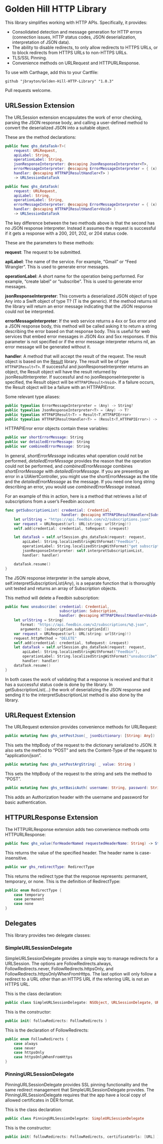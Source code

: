 # Golden Hill HTTP Library

This library simplifies working with HTTP APIs. Specifically, it provides:

* Consolidated detection and message generation for HTTP errors (connection issues, HTTP status codes, JSON deserialization, interpretation of JSON data).
* The ability to disable redirects, to only allow redirects to HTTPS URLs, or to block redirects from HTTPS URLs to non-HTTPS URLs.
* TLS/SSL Pinning.
* Convenience methods on URLRequest and HTTPURLResponse.

To use with Carthage, add this to your Cartfile:

    github "jbrayton/Golden-Hill-HTTP-Library" "1.0.3"

Pull requests welcome.

## URLSession Extension

The URLSession extension encapsulates the work of error checking, parsing the JSON response body, and calling a user-defined method to convert the deserialized JSON into a suitable object.

These are the method declarations:

```swift
public func ghs_dataTask<T>( 
    request: URLRequest, 
    apiLabel: String, 
    operationLabel: String, 
    jsonResponseInterpreter: @escaping JsonResponseInterpreter<T>, 
    errorMessageInterpreter: @escaping ErrorMessageInterpreter = { (x) in return nil }, 
    handler: @escaping HTTPAPIResultHandler<T> )
    -> URLSessionDataTask

public func ghs_dataTask( 
    request: URLRequest, 
    apiLabel: String, 
    operationLabel: String, 
    errorMessageInterpreter: @escaping ErrorMessageInterpreter = { (x) in return nil }, 
    handler: @escaping HTTPAPIResultHandler<Void> )
    -> URLSessionDataTask
```
    
The key difference between the two methods above is that the second has no JSON response interpreter. Instead it assumes the request is successful if it gets a response with a 200, 201, 202, or 204 status code.

These are the parameters to these methods:

**request**: The request to be submitted.

**apiLabel**: The name of the service. For example, “Gmail” or “Feed Wrangler”. This is used to generate error messages.

**operationLabel**: A short name for the operation being performed. For example, “create label” or “subscribe”. This is used to generate error messages.

**jsonResponseInterpreter**: This converts a deserialized JSON object of type Any into a Swift object of type T? (T is the generic). If the method returns nil the library will return an error message indicating that the JSON response could not be interpreted.

**errorMessageInterpreter**: If the web service returns a 4xx or 5xx error and a JSON response body, this method will be called asking it to return a string describing the error based on that response body. This is useful for web services that embed error messages in JSON 4xx and 5xx responses. If this parameter is not specified or if the error message interpreter returns nil, an error message will be generated without it.

**handler**: A method that will accept the result of the request. The result object is based on the [Result](https://github.com/antitypical/Result) library. The result will be of type `HTTPAPIResult<T>`. If successful and jsonResponseInterpreter returns an object, the Result object will have the result returned by jsonResultInterpreter. If successful and no jsonResponseInterpreter is specified, the Result object will be `HTTPAPIResult<Void>`. If a failure occurs, the Result object will be a failure with an HTTPAPIError.

Some relevant type aliases:

```swift
public typealias ErrorMessageInterpreter = (Any) -> String?
public typealias JsonResponseInterpreter<T> = (Any) -> T?
public typealias HTTPAPIResult<T> = Result<T,HTTPAPIError>
public typealias HTTPAPIResultHandler<T> = (Result<T,HTTPAPIError>) -> Void
```

HTTPAPIError error objects contain these variables:

```swift
public var shortErrorMessage: String
public var detailedErrorMessage: String
public var combinedErrorMessage: String
```

In general, *shortErrorMessage* indicates what operation could not be performed, *detailedErrorMessage* provides the reason that the operation could not be performed, and *combinedErrorMessage* combines *shortErrorMessage* with *detailedErrorMessage*. If you are presenting an error in a UIAlertController, you might use the shortErrorMessage as the title and the *detailedErrorMessage* as the message. If you need one long string describing an error, you would use *combinedErrorMessage* instead.

For an example of this in action, here is a method that retrieves a list of subscriptions from a user’s Feedbin account:

```swift
func getSubscriptionList( credential: Credential, 
						  handler: @escaping HTTPAPIResultHandler<[Subscription]> ) {
	let urlString = "https://api.feedbin.com/v2/subscriptions.json"
	var request = URLRequest(url: URL(string: urlString)!)
	self.add(credential: credential, toRequest: &request)

	let dataTask = self.urlSession.ghs_dataTask(request: request, 
		apiLabel: String.localizedStringWithFormat("Feedbin"), 
		operationLabel: String.localizedStringWithFormat("get subscription list"), 
		jsonResponseInterpreter: self.interpretSubscriptionList, 
		handler: handler)

	dataTask.resume()
}
```

The JSON response interpreter in the sample above, self.interpretSubscriptionList(Any), is a separate function that is thoroughly unit tested and returns an array of Subscription objects. 

This method will delete a Feedbin subscription:

```swift
public func unsubscribe( credential: Credential, 
						 subscription: Subscription, 
						 handler: @escaping HTTPAPIResultHandler<Void> ) {
	let urlString = String(
	   format: "https://api.feedbin.com/v2/subscriptions/%@.json", 
	   arguments: [subscription.subscriptionId])
	var request = URLRequest(url: URL(string: urlString)!)
	request.httpMethod = "DELETE"
	self.add(credential: credential, toRequest: &request)
	let dataTask = self.urlSession.ghs_dataTask(request: request, 
		apiLabel: String.localizedStringWithFormat("Feedbin"), 
		operationLabel: String.localizedStringWithFormat("unsubscribe"), 
		handler: handler)
	dataTask.resume()
}
```

In both cases the work of validating that a response is received and that it has a successful status code is done by the library. In getSubscriptionList(...) the work of deserializing the JSON response and sending it to the interpretSubscriptionList method is also done by the library.

## URLRequest Extension

The URLRequest extension provides convenience methods for URLRequest:

```swift
public mutating func ghs_setPostJson(_ jsonDictionary: [String: Any])
```

This sets the httpBody of the request to the dictionary serialized to JSON. It also sets the method to “POST” and sets the Content-Type of the request to “application/json”.

```swift
public mutating func ghs_setPostArgString( _ value: String )
```

This sets the httpBody of the request to the string and sets the method to “POST”.

```swift
public mutating func ghs_setBasicAuth( username: String, password: String )
```

This adds an Authorization header with the username and password for basic authentication.

## HTTPURLResponse Extension

The HTTPURLResponse extension adds two convenience methods onto HTTPURLResponse:

```swift
public func ghs_value(forHeaderNamed requestedHeaderName: String) -> String?
```

This returns the value of the specified header. The header name is case-insensitive.

```swift
public var ghs_redirectType: RedirectType
```

This returns the redirect type that the response represents: permanent, temporary, or none. This is the definition of RedirectType:

```swift
public enum RedirectType {
	case temporary
	case permanent
	case none
}
```


## Delegates

This library provides two delegate classes:

### SimpleURLSessionDelegate

SimpleURLSessionDelegate provides a simple way to manage redirects for a URLSession. The options are FollowRedirects.always, FollowRedirects.never, FollowRedirects.httpsOnly, and FollowRedirects.httpsOnlyWhenFromHttps. The last option will only follow a redirect to a URL other than an HTTPS URL if the referring URL is not an HTTPS URL.

This is the class declaration:

```swift
public class SimpleURLSessionDelegate: NSObject, URLSessionDelegate, URLSessionTaskDelegate
```

This is the constructor:

```swift
public init( followRedirects: FollowRedirects )
```

This is the declaration of FollowRedirects:

```swift
public enum FollowRedirects {
	case always
	case never
	case httpsOnly
	case httpsOnlyWhenFromHttps
}
```

### PinningURLSessionDelegate

PinningURLSessionDelegate provides SSL pinning functionality and the same redirect management that SimpleURLSessionDelegate provides. The PinningURLSessionDelegate requires that the app have a local copy of allowed certificates in DER format.

This is the class declaration:

```swift
public class PinningURLSessionDelegate: SimpleURLSessionDelegate
```
    
This is the constructor:

```swift
public init( followRedirects: FollowRedirects, certificateUrls: [URL] )
```

